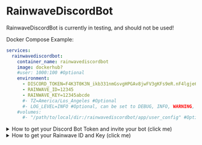 ﻿# RainwaveDiscordBot
RainwaveDiscordBot is currently in testing, and should not be used!

Docker Compose Example:
```yaml
services:
  rainwavediscordbot:
    container_name: rainwavediscordbot
    image: dockerhub?
    #user: 1000:100 #Optional
    environment:
      - DISCORD_TOKEN=F4K3T0K3N_ikb331nmGsvgHPGAv8jwFV3gKFs9eR.nF4lgje68ZdrEX9aSJ
      - RAINWAVE_ID=12345
      - RAINWAVE_KEY=12345abcde
      #- TZ=America/Los_Angeles #Optional
      #- LOG_LEVEL=INFO #Optional, can be set to DEBUG, INFO, WARNING, ERROR, CRITICAL
    #volumes:
      #- "/path/to/local/dir:/rainwavediscordbot/app/user_config" #Optional, to use this line, also uncomment `#volumes:`
```

<details>

<summary>How to get your Discord Bot Token and invite your bot (click me)</summary>

[This discordpy guide](https://discordpy.readthedocs.io/en/stable/discord.html#discord-intro) covers creating a bot, getting the token for `DISCORD_TOKEN`, and inviting the bot to your discord server.

The below bot permissions should cover current bot abilities. 

![image](https://github.com/user-attachments/assets/48d5c0ac-8b60-4577-85e9-3d67eb2e737f)


</details>

<details>

<summary>How to get your Rainwave ID and Key (click me)</summary>

Login/create account at https://rainwave.cc/

Navigate to https://rainwave.cc/keys/

The `numeric user ID` is your docker `RAINWAVE_ID`

The `API Key` is your docker `RAINWAVE_KEY`

</details>
